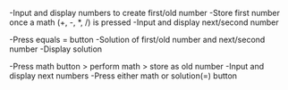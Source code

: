 -Input and display numbers to create first/old number
-Store first number once a math (+, -, \*, /) is pressed
-Input and display next/second number

-Press equals = button
-Solution of first/old number and next/second number
-Display solution

-Press math button > perform math > store as old number
-Input and display next numbers
-Press either math or solution(=) button
